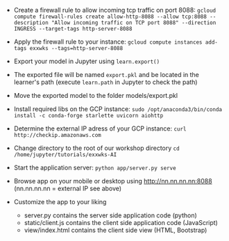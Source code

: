 * Create a firewall rule to allow incoming tcp traffic on port 8088: `gcloud compute firewall-rules create allow-http-8088 --allow tcp:8088 --description "Allow incoming traffic on TCP port 8088" --direction INGRESS --target-tags http-server-8088`
* Apply the firewall rule to your instance: `gcloud compute instances add-tags exxwks --tags=http-server-8088`

* Export your model in Jupyter using `learn.export()`
* The exported file will be named `export.pkl` and be located in the learner's path (execute `learn.path` in Jupyter to check the path)
* Move the exported model to the folder models/export.pkl

* Install required libs on the GCP instance: `sudo /opt/anaconda3/bin/conda install -c conda-forge starlette uvicorn aiohttp`
* Determine the external IP adress of your GCP instance: `curl http://checkip.amazonaws.com`
* Change directory to the root of our workshop directory `cd /home/jupyter/tutorials/exxwks-AI`
* Start the application server: `python app/server.py serve`
* Browse app on your mobile or desktop using http://nn.nn.nn.nn:8088 (nn.nn.nn.nn = external IP see above)
* Customize the app to your liking
  * server.py contains the server side application code (python)
  * static/client.js contains the client side application code (JavaScript)
  * view/index.html contains the client side view (HTML, Bootstrap)